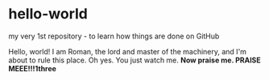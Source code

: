 # hello-world
my very 1st repository - to learn how things are done on GitHub

Hello, world!
I am Roman, the lord and master of the machinery, and I'm about to rule this place. Oh yes. You just watch me.
		<b>Now praise me. PRAISE MEEE!!!1three</b>

